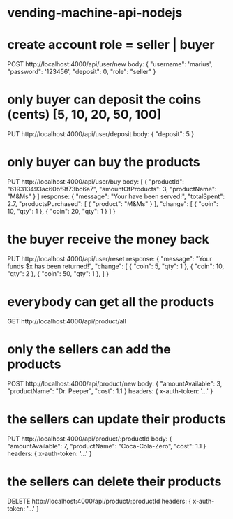 # vending-machine-api-nodejs

# create account role = seller | buyer
POST http://localhost:4000/api/user/new
body: {
  "username": 'marius',
  "password": '123456',
  "deposit": 0,
  "role": "seller"
}

# only buyer can deposit the coins (cents) [5, 10, 20, 50, 100] 
PUT http://localhost:4000/api/user/deposit
body: {
  "deposit": 5 
}


# only buyer can buy the products
PUT http://localhost:4000/api/user/buy
body: [
  {
    "productId": "619313493ac60bf9f73bc6a7",
    "amountOfProducts": 3,
    "productName": "M&Ms"
  }
]
response: {
    "message": "Your have been served!",
    "totalSpent": 2.7,
    "productsPurchased": [
        {
            "product": "M&Ms"
        }
    ],
    "change": [
        {
            "coin": 10,
            "qty": 1
        },
        {
            "coin": 20,
            "qty": 1
        }
    ]
}


# the buyer receive the money back
PUT http://localhost:4000/api/user/reset
response: {
    "message": "Your funds $x has been returned!",
    "change": [
        {
            "coin": 5,
            "qty": 1
        },
        {
            "coin": 10,
            "qty": 2
        },
        {
            "coin": 50,
            "qty": 1
        },
    ]
}


# everybody can get all the products
GET http://localhost:4000/api/product/all


# only the sellers can add the products
POST http://localhost:4000/api/product/new
body: {
	"amountAvailable": 3,
	"productName": "Dr. Peeper",
	"cost": 1.1
}
headers: {
  x-auth-token: '...'
}


# the sellers can update their products
PUT http://localhost:4000/api/product/:productId
body: {
	"amountAvailable": 7,
	"productName": "Coca-Cola-Zero",
	"cost": 1.1
}
headers: {
  x-auth-token: '...'
}


# the sellers can delete their products
DELETE http://localhost:4000/api/product/:productId
headers: {
  x-auth-token: '...'
}